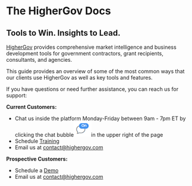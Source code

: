 # The HigherGov Docs

## Tools to Win. Insights to Lead.

[HigherGov](https://www.highergov.com/) provides comprehensive market intelligence and business development tools for government contractors, grant recipients, consultants, and agencies. &#x20;

This guide provides an overview of some of the most common ways that our clients use HigherGov as well as key tools and features. &#x20;

If you have questions or need further assistance, you can reach us for support:

**Current Customers:**

* Chat us inside the platform Monday-Friday between 9am - 7pm ET by clicking the chat bubble<img src=".gitbook/assets/chat.png" alt="" data-size="line">in the upper right of the page&#x20;
* Schedule [Training](https://www.highergov.com/training)
* Email us at [contact@highergov.com](mailto:contact@highergov.com)

**Prospective Customers:**

* Schedule a [Demo](https://www.highergov.com/demo)
* Email us at [contact@highergov.com](mailto:contact@highergov.com)
